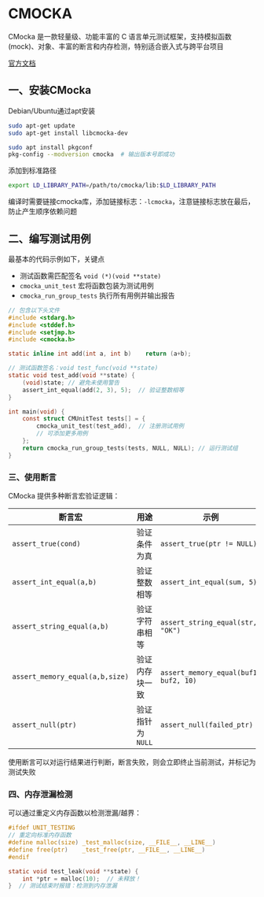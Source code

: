 # CMOCKA

CMocka 是一款轻量级、功能丰富的 C 语言单元测试框架，支持模拟函数(mock)、对象、丰富的断言和内存检测，特别适合嵌入式与跨平台项目

[官方文档](https://cmocka.org/)

## 一、安装CMocka

Debian/Ubuntu通过apt安装

```bash
sudo apt-get update
sudo apt-get install libcmocka-dev

sudo apt install pkgconf
pkg-config --modversion cmocka  # 输出版本号即成功
```

添加到标准路径

```bash
export LD_LIBRARY_PATH=/path/to/cmocka/lib:$LD_LIBRARY_PATH
```

编译时需要链接cmocka库，添加链接标志：`-lcmocka`，注意链接标志放在最后，防止产生顺序依赖问题

## 二、编写测试用例

最基本的代码示例如下，关键点

- 测试函数需匹配签名 `void (*)(void **state)`
- `cmocka_unit_test` 宏将函数包装为测试用例
- `cmocka_run_group_tests` 执行所有用例并输出报告

```C
// 包含以下头文件
#include <stdarg.h>
#include <stddef.h>
#include <setjmp.h>
#include <cmocka.h>

static inline int add(int a, int b)    return (a+b);

// 测试函数签名：void test_func(void **state)
static void test_add(void **state) {
    (void)state; // 避免未使用警告
    assert_int_equal(add(2, 3), 5);  // 验证整数相等
}

int main(void) {
    const struct CMUnitTest tests[] = {
        cmocka_unit_test(test_add),  // 注册测试用例
        // 可添加更多用例
    };
    return cmocka_run_group_tests(tests, NULL, NULL); // 运行测试组
}
```

### 三、使用断言

CMocka 提供多种断言宏验证逻辑：

|断言宏|用途|示例|
|--|--|--|
|`assert_true(cond)`|验证条件为真|`assert_true(ptr != NULL)`|
|`assert_int_equal(a,b)`|验证整数相等|`assert_int_equal(sum, 5)`|
|`assert_string_equal(a,b)`|验证字符串相等|`assert_string_equal(str, "OK")`|
|`assert_memory_equal(a,b,size)`|验证内存块一致|`assert_memory_equal(buf1, buf2, 10)`|
|`assert_null(ptr)`|验证指针为 `NULL`|`assert_null(failed_ptr)`|

使用断言可以对运行结果进行判断，断言失败，则会立即终止当前测试，并标记为测试失败

### 四、内存泄漏检测

可以通过重定义内存函数以检测泄漏/越界：

```C
#ifdef UNIT_TESTING
// 重定向标准内存函数
#define malloc(size) _test_malloc(size, __FILE__, __LINE__)
#define free(ptr)    _test_free(ptr, __FILE__, __LINE__)
#endif

static void test_leak(void **state) {
    int *ptr = malloc(10);  // 未释放！
}  // 测试结束时报错：检测到内存泄漏
```

